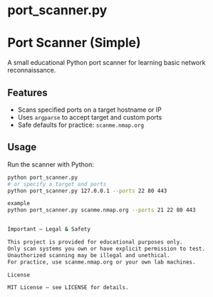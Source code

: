 # port_scanner.py
# Port Scanner (Simple)

A small educational Python port scanner for learning basic network reconnaissance.

## Features
- Scans specified ports on a target hostname or IP
- Uses `argparse` to accept target and custom ports
- Safe defaults for practice: `scanme.nmap.org`

## Usage
Run the scanner with Python:
```bash
python port_scanner.py
# or specify a target and ports
python port_scanner.py 127.0.0.1 --ports 22 80 443

example
python port_scanner.py scanme.nmap.org --ports 21 22 80 443


Important — Legal & Safety

This project is provided for educational purposes only.
Only scan systems you own or have explicit permission to test.
Unauthorized scanning may be illegal and unethical.
For practice, use scanme.nmap.org or your own lab machines.

License

MIT License — see LICENSE for details.